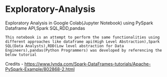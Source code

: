 # Exploratory-Analysis
Exploratory Analysis in Google Colab(Jupyter Notebook) using PySpark Dataframe API,Spark SQL,RDD,pandas

```This notebook is an attempt to perform the same functionalities using different approaches like dataframe api(High Level Abstraction),Spark SQL(Data Analysts),RDD(Low level abstraction for Data Engineers),pandas(Python Programmers) was developed by referencing the below tutorial```

Credits - https://www.lynda.com/Spark-DataFrames-tutorials/Apache-PySpark-Example/802868-2.html
